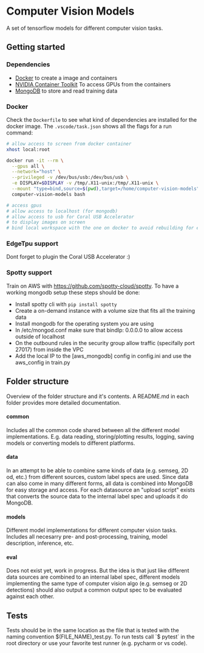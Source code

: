 # Computer Vision Models
A set of tensorflow models for different computer vision tasks.

## Getting started

### Dependencies
- [Docker](https://docs.docker.com/engine/install/ubuntu/) to create a image and containers
- [NVIDIA Container Toolkit](https://docs.nvidia.com/datacenter/cloud-native/container-toolkit/install-guide.html#docker) To access GPUs from the containers
- [MongoDB](https://docs.mongodb.com/manual/installation/) to store and read training data

### Docker
Check the `Dockerfile` to see what kind of dependencies are installed for the docker image. The `.vscode/task.json` shows all the flags for a run command:
```bash
# allow access to screen from docker container
xhost local:root

docker run -it --rm \
  --gpus all \
  --network="host" \
  --privileged -v /dev/bus/usb:/dev/bus/usb \
  -e DISPLAY=$DISPLAY -v /tmp/.X11-unix:/tmp/.X11-unix \
  --mount "type=bind,source=$(pwd),target=/home/computer-vision-models" \
  computer-vision-models bash

# access gpus
# allow access to localhost (for mongodb)
# allow access to usb for Coral USB Accelerator
# to display images on screen
# bind local workspace with the one on docker to avoid rebuilding for every code change
```

### EdgeTpu support
Dont forget to plugin the Coral USB Accelerator :)

### Spotty support
Train on AWS with https://github.com/spotty-cloud/spotty. To have a working mongodb setup these steps should be done:
- Install spotty cli with `pip install spotty`
- Create a on-demand instance with a volume size that fits all the training data
- Install mongodb for the operating system you are using
- In /etc/mongod.conf make sure that bindIp: 0.0.0.0 to allow access outside of localhost
- On the outbound rules in the security group allow traffic (specifally port 27017) from inside the VPC
- Add the local IP to the [aws_mongodb] config in config.ini and use the aws_config in train.py

## Folder structure
Overview of the folder structure and it's contents. A README.md in each folder provides more detailed documentation.
#### common
Includes all the common code shared between all the different model implementations. E.g. data reading, storing/plotting results, logging, saving models or converting models to different platforms.
#### data
In an attempt to be able to combine same kinds of data (e.g. semseg, 2D od, etc.) from different sources, custom label specs are used. Since data can also come in many different forms, all data is combined into MongoDB for easy storage and access. For each datasource an "upload script" exists that converts the source data to the internal label spec and uploads it do MongoDB.
#### models
Different model implementations for different computer vision tasks. Includes all necesarry pre- and post-processing, training, model description, inference, etc.
#### eval
Does not exist yet, work in progress. But the idea is that just like different data sources are combined to an internal label spec, different models implementing the same type of computer vision algo (e.g. semseg or 2D detections) should also output a common output spec to be evaluated against each other.

## Tests
Tests should be in the same location as the file that is tested with the naming convention $(FILE_NAME)_test.py. To run tests call `$ pytest` in the root directory or use your favorite test runner (e.g. pycharm or vs code).
